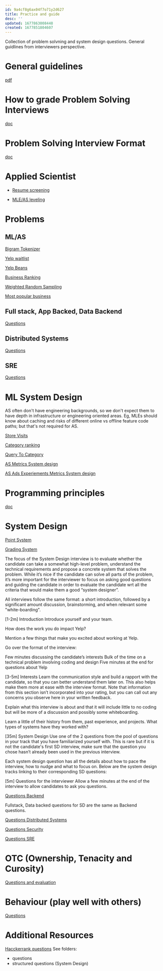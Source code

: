 ```yaml
---
id: 9a4cf8g6ax04f7o71y2d627
title: Practice and guide
desc: ''
updated: 1677863008448
created: 1677851804607
---
```


Collection of problem solvning and system design questions. General guidlines from interviewers perspective.

# General guidelines
[pdf](https://drive.google.com/file/d/1kJNLV6ZHrvh6Yu4t20acEAZ7KyYFDm-T/view?usp=share_link)

# How to grade Problem Solving Interviews
[doc](https://docs.google.com/document/d/1Tj2cpfUaPS514njS1g546Wb6zr4IjMqa/edit?usp=share_link&ouid=108938246171883183662&rtpof=true&sd=true)

# Problem Solving Interview Format
[doc](https://docs.google.com/document/d/16sBzvNa_pXyO63fmAl2LHtPnwcL7vehY/edit?usp=share_link&ouid=108938246171883183662&rtpof=true&sd=true)


# Applied Scientist

- [Resume screening](https://docs.google.com/document/d/1nSMJpsikFKxt-cyk3hjCNW6yavxyMVKL/edit?usp=share_link&ouid=108938246171883183662&rtpof=true&sd=true)

- [MLE/AS leveling](https://docs.google.com/document/d/1CJsiCuI9XYuDbKRc-N11MQ-3Bj49731y/edit?usp=share_link&ouid=108938246171883183662&rtpof=true&sd=true)

# Problems

## ML/AS

[Bigram Tokenizer](https://docs.google.com/document/d/1QWoi4QNgx6ddTNnXOAqryoRcZRdc3csR/edit?usp=share_link&ouid=108938246171883183662&rtpof=true&sd=true)

[Yelp waitlist](https://docs.google.com/document/d/1ITHwV974iNIB1uMbrXriTJ-aRQLmjljc/edit?usp=share_link&ouid=108938246171883183662&rtpof=true&sd=true)

[Yelp Beans](https://docs.google.com/document/d/18Cu5Lf0xAPs7_qXTztnrPP-6htKrUaId/edit?usp=share_link&ouid=108938246171883183662&rtpof=true&sd=true)

[Business Ranking](https://docs.google.com/document/d/1_4kydPYei9HW89d9Tx--TqJn2PCgOL71/edit?usp=share_link&ouid=108938246171883183662&rtpof=true&sd=true)

[Weighted Random Sampling](https://docs.google.com/document/d/1-h_wBxtu7fsn3fI27bqv5NwYdhRt3rN_/edit?usp=share_link&ouid=108938246171883183662&rtpof=true&sd=true)

[Most popular business](https://docs.google.com/document/d/1qNrkAMG5NeGn4rYYhC25FK0qHqzrsB0F/edit?usp=share_link&ouid=108938246171883183662&rtpof=true&sd=true)

## Full stack, App Backed, Data Backend
 
[Questions](https://drive.google.com/drive/folders/1qluCihEEtKKZB0lAMdn3JG35ICmi2NjG?usp=share_link)

## Distributed Systems

[Questions](https://drive.google.com/drive/folders/1XWIl4XLh-pM5TOoXo2dahTgC8ms4HZQo?usp=share_link)

## SRE
[Questions](https://drive.google.com/drive/folders/1Gg_JIwQYHAAWWcQSJay44DB6F5Hbctzu?usp=share_link)

# ML System Design

AS often don't have engineering backgrounds, so we don't expect them to have depth in infrastructure or engineering oriented areas. Eg, MLEs should know about caching and risks of different online vs offline feature code paths; but that's not required for AS.


[Store Visits](https://drive.google.com/drive/folders/1N2Ji--OH5ioazX5hUxBKOWhN231L5eBS?usp=share_link)

[Category ranking](https://docs.google.com/document/d/1X87vVRbs2ZvXn1flFWDmqzAvy-nbyvfx/edit?usp=share_link&ouid=108938246171883183662&rtpof=true&sd=true)

[Query To Category](https://docs.google.com/document/d/1tYWvARgQz_NswsKSW2n70H5-FmwbQyOl/edit?usp=share_link&ouid=108938246171883183662&rtpof=true&sd=true)

[AS Metrics System design](https://docs.google.com/document/d/1BCsm0B3ZLyXvXoYcbMU2DcSn3Cm07MUE/edit?usp=share_link&ouid=108938246171883183662&rtpof=true&sd=true)

[AS Ads Experiements Metrics System design](https://docs.google.com/document/d/1JERLeNoqVgKwCYAHhkx_spODITHA6ITU/edit?usp=share_link&ouid=108938246171883183662&rtpof=true&sd=true)

# Programming principles

[doc](https://drive.google.com/file/d/1S2BRa8DYgIUHzMJq85LgaN07_NpXEHlg/view?usp=share_link)


# System Design

[Point System](https://docs.google.com/document/d/1qlPM07PqkiO3GkI9PzDERA5lIj0JLUXU/edit?usp=share_link&ouid=108938246171883183662&rtpof=true&sd=true)

[Grading System](https://drive.google.com/file/d/1UpgErSWshnSN2zBxyb0C5pzB-U-g12Oq/view?usp=share_link)

The focus of the System Design interview is to evaluate whether the candidate can take a somewhat high-level problem, understand the technical requirements and propose a concrete system that solves the problem. While it’s nice if the candidate can solve all parts of the problem, it’s more important for the interviewer to focus on asking good questions and guiding the candidate in order to evaluate the candidate wrt all the criteria that would make them a good “system designer”.

All interviews follow the same format: a short introduction, followed by a significant amount discussion, brainstorming, and when relevant some "white-boarding".

[1-2m] Introduction
Introduce yourself and your team.

How does the work you do impact Yelp?

Mention a few things that make you excited about working at Yelp.

Go over the format of the interview:

Few minutes discussing the candidate’s interests
Bulk of the time on a technical problem involving coding and design
Five minutes at the end for questions about Yelp

[3-5m] Interests
Learn the communication style and build a rapport with the candidate, so that you can better understand them later on. This also helps make them more at ease with the interview format. Note that information from this section isn’t incorporated into your rating, but you can call out any concerns you observe here in your written feedback.

Explain what this interview is about and that it will include little to no coding but will be more of a discussion and possibly some whiteboarding. 

Learn a little of their history from them, past experience, and projects. What types of systems have they worked with?

[35m] System Design
Use one of the 2 questions from the pool of questions in your track that you have familiarized yourself with. This is rare but if it is not the candidate's first SD interview, make sure that the question you chose hasn’t already been used in the previous interview. 

Each system design question has all the details about how to pace the interview, how to nudge and what to focus on. Below are the system design tracks linking to their corresponding SD questions:

[5m] Questions for the interviewer
Allow a few minutes at the end of the interview to allow candidates to ask you questions.

[Questions Backend](https://drive.google.com/drive/folders/1Owdf6iTqx00FWfN9sYDLBRvFPgJaV0DG?usp=share_link) 

Fullstack, Data backed questions for SD are the same as Backend questions.


[Questions Distributed Systems](https://drive.google.com/drive/folders/1GvXfwIrVJzAWZ5EIAQtrbg2Dd_1XBHRk?usp=share_link)


[Questions Security](https://drive.google.com/drive/folders/1SQYLv2yi-vXr0RsEULwtbzvE32VtdU5E?usp=share_link)

[Questions SRE](https://drive.google.com/drive/folders/1NTpW6SfiTOZa3SjozGhVO4nLUgE-D2OF?usp=share_link)


# OTC (Ownership, Tenacity and Curosity)

[Questions and evaluation](https://drive.google.com/file/d/1uXcHczNy10snTiuNM9ZwP1UBAgVi0ZoP/view?usp=share_link)


# Behaviour (play well with others)
[Questions](https://drive.google.com/file/d/18brJkuwLdmsy5PtapS39fMSh7ib1GSaF/view?usp=share_link)


# Additional Resources
[Hacckerrank questions](https://drive.google.com/file/d/1T2ptr1gQEJ3AdSb2va0yH4bQIZt_D9rO/view?usp=share_link)
See folders:
- questions
-  structured questions (System Design)